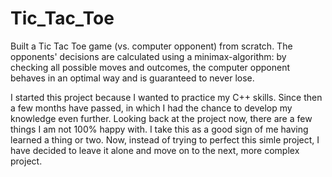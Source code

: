 # Tic_Tac_Toe
Built a Tic Tac Toe game (vs. computer opponent) from scratch. The opponents' decisions are calculated using a minimax-algorithm: by checking all possible moves and outcomes, the computer opponent behaves in an optimal way and is guaranteed to never lose.

I started this project because I wanted to practice my C++ skills. Since then a few months have passed, in which I had the chance to develop my knowledge even further. Looking back at the project now, there are a few things I am not 100% happy with. I take this as a good sign of me having learned a thing or two. Now, instead of trying to perfect this simle project, I have decided to leave it alone and move on to the next, more complex project.
